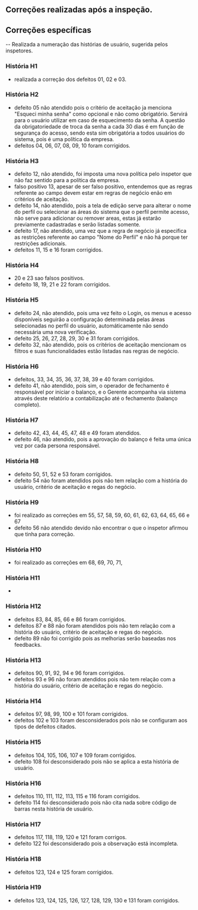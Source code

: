 ## Correções realizadas após a inspeção.

## Correções específicas
  -- Realizada a numeração das histórias de usuário, sugerida pelos inspetores.
  
### História H1
  - realizada a correção dos defeitos 01, 02 e 03.

### História H2
  - defeito 05 não atendido pois o critério de aceitação ja menciona "Esqueci minha senha" como opcional e não como obrigatório. Servirá para o usuário utilizar em caso de esquecimento da senha. A questão da obrigatoriedade de troca da senha a cada 30 dias é em função de segurança do acesso, sendo esta sim obrigatória a todos usuários do sistema, pois é uma política da empresa.
  - defeitos 04, 06, 07, 08, 09, 10 foram corrigidos.

### História H3
  - defeito 12, não atendido, foi imposta uma nova política pelo inspetor que não faz sentido para a política da empresa.
  - falso positivo 13, apesar de ser falso positivo, entendemos que as regras referente ao campo devem estar em regras de negócio enão em critérios de aceitação.
  - defeito 14, não atendido, pois a tela de edição serve para alterar o nome do perfil ou selecionar as áreas do sistema que o perfil permite acesso, não serve para adicionar ou remover areas, estas já estarão previamente cadastradas e serão listadas somente.
  - defeito 17, não atendido, uma vez que a regra de negócio já especifica as restrições referente ao campo "Nome do Perfil" e não há porque ter restrições adicionais.
  - defeitos 11, 15 e 16 foram corrigidos.

### História H4
  - 20 e 23 sao falsos positivos.
  - defeito 18, 19, 21 e 22 foram corrigidos.

### História H5
  - defeito 24, não atendido, pois uma vez feito o Login, os menus e acesso disponíveis seguirão a configuração determinada pelas áreas selecionadas no perfil do usuário, automáticamente não sendo necessária uma nova verificação.
  - defeito 25, 26, 27, 28, 29, 30 e 31 foram corrigidos.
  - defeito 32, não atendido, pois os critérios de aceitação mencionam os filtros e suas funcionalidades estão listadas nas regras de negócio.

### História H6
  - defeitos, 33, 34, 35, 36, 37, 38, 39 e 40 foram corrigidos.
  - defeito 41, não atendido, pois sim, o operador de fechamento é responsável por iniciar o balanço, e o Gerente acompanha via sistema através deste relatório a contabilização até o fechamento (balanço completo).

### História H7
  - defeito 42, 43, 44, 45, 47, 48 e 49 foram atendidos.
  - defeito 46, não atendido, pois a aprovação do balanço é feita uma única vez por cada persona responsável.

### História H8
- defeito 50, 51, 52 e 53 foram corrigidos.
- defeito 54 não foram atendidos pois não tem relação com a história do usuário, critério de aceitação e regas do negócio.

### História H9
- foi realizado as correções em 55, 57, 58, 59, 60, 61, 62, 63, 64, 65, 66 e 67
- defeito 56 não atendido devido não encontrar o que o inspetor afirmou que tinha para correção.

### História H10
- foi realizado as correções em 68, 69, 70, 71, 
### História H11
- 

### História H12
- defeitos 83, 84, 85, 66 e 86 foram corrigidos.
- defeitos 87 e 88  não foram atendidos pois não tem relação com a história do usuário, critério de aceitação e regas do negócio.
- defeito 89 não foi corrigido pois as melhorias serão baseadas nos feedbacks.

### História H13
- defeitos 90, 91, 92, 94 e 96 foram corrigidos.
- defeitos 93 e 96 não foram atendidos pois não tem relação com a história do usuário, critério de aceitação e regas do negócio.

### História H14
- defeitos 97, 98, 99, 100 e 101 foram corrigidos.
- defeitos 102 e 103 foram desconsiderados pois não se configuram aos tipos de defeitos citados.

### História H15
- defeitos 104, 105, 106, 107 e 109 foram corrigidos.
- defeito 108 foi desconsiderado pois não se aplica a esta história de usuário.

### História H16
- defeitos 110, 111, 112, 113, 115 e 116 foram corrigidos.
- defeito 114 foi desconsiderado pois não cita nada sobre código de barras nesta história de usuário.

### História H17
- defeitos 117, 118, 119, 120 e 121 foram corrigos.
- defeito 122 foi desconsiderado pois a observação está incompleta.

### História H18
- defeitos 123, 124 e 125 foram corrigidos.

### História H19
- defeitos 123, 124, 125, 126, 127, 128, 129, 130 e 131 foram corrigidos.
 
